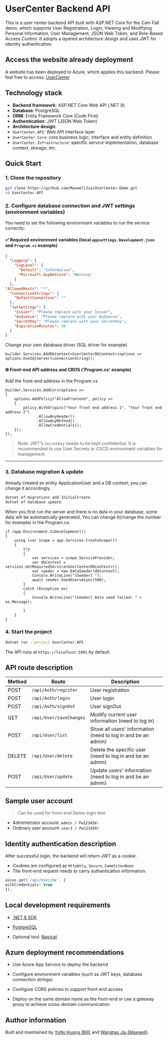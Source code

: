 # UserCenter Backend API

This is a user center backend API built with ASP.NET Core for the Cam Fall demo, which supports User Registration, Login, Viewing and Modifying Personal Information, User Management, JSON Web Token, and Role-Based Access Control. It adopts a layered architecture design and uses JWT for identity authentication.

## Access the website already deployment

A website has been deployed to Azure, which applies this backend. Please feel free to access: [UserCenter](https://thankful-smoke-011c73b00.1.azurestaticapps.net)

## Technology stack

- **Backend framework**: ASP.NET Core Web API (.NET 8)
- **Database**: PostgreSQL
- **ORM**: Entity Framework Core (Code First)
- **Authentication**: JWT (JSON Web Token)
- **Architecture design**:
- `UserCenter.API`: Web API interface layer
- `UserCenter.Core`: core business logic, interface and entity definition
- `UserCenter.Infrastructure`: specific service implementation, database context, storage, etc.

## Quick Start

### 1. Clone the repository

```bash
git clone https://github.com/MaxwellJia/UserCenter-Demo.git
cd UserCenter.API
```

### 2. Configure database connection and JWT settings (environment variables)

You need to set the following environment variables to run the service correctly:

#### ✅ Required environment variables (local `appsettings.Development.json` and `Program.cs` example)

```json
{
  "Logging": {
    "LogLevel": {
      "Default": "Information",
      "Microsoft.AspNetCore": "Warning"
    }
  },
"AllowedHosts": "*",
  "ConnectionStrings": {
    "DefaultConnection": ""
  },
  "JwtSettings": {
    "Issuer": "Please replace with your Issuer",
    "Audience": "Please replace with your Audience",
    "SecretKey": "Please replace with your SecretKey",
    "ExpirationMinutes": 30
  }
}
```

Change your own database driver (SQL driver for example)

```
builder.Services.AddDbContext<UserCenterDbContext>(options => options.UseSqlServer(connectionString));
```

#### 🌐 Front-end API address and CROS ('Program.cs' example)

Add the front-end address in the Program.cs

```env
builder.Services.AddCors(options =>
{
    options.AddPolicy("AllowFrontend", policy =>
    {
        policy.WithOrigins("Your front end address 1", "Your front end address 2")
              .AllowAnyHeader()
              .AllowAnyMethod()
              .AllowCredentials();
    });
});
```

> Note: JWT's `SecretKey` needs to be kept confidential. It is recommended to use User Secrets or CI/CD environment variables for management.

---

### 3. Database migration & update

Already created an entity ApplicationUser and a DB context; you can change it accordingly.

```bash
dotnet ef migrations add InitialCreate
dotnet ef database update
```

When you first run the server and there is no data in your database, some data will be automatically generated. You can change it(change the number for example) in the Program.cs:

```
if (app.Environment.IsDevelopment())
{
    using (var scope = app.Services.CreateScope())
    {
        try
        {
            var services = scope.ServiceProvider;
            var dbContext = services.GetRequiredService<UserCenterDbContext>();
            var seeder = new DataSeeder(dbContext);
            Console.WriteLine("[Seeder] ");
            await seeder.SeedUsersAsync(500); 
        }
        catch (Exception ex)
        {
            Console.WriteLine("[Seeder] Data seed failed: " + ex.Message);

        }
    }
}
```

### 4. Start the project

```bash
dotnet run --project UserCenter.API
```

The API runs at `https://localhost:5001` by default.


## API route description

| Method | Route | Description |
|------|-------------------------|------------------------|
| POST | `/api/Auth/register` | User registration |
| POST | `/api/Auth/login` | User login |
| POST | `/api/Auth/signOut` | User signOut |
| GET | `/api/User/saveChanges` | Modify current user information (need to log in) |
| POST | `/api/User/list` | Show all users' information (need to log in and be an admin) |
| DELETE | `/api/User/delete` | Delete the specific user (need to log in and be an admin) |
| POST | `/api/User/update` | Update users' information (need to log in and be an admin) |

## Sample user account

> Can be used for front-end Demo login test:

- Administrator account: `admin / Pw123456!`
- Ordinary user account: `user1 / Pw123456!`

## Identity authentication description

After successful login, the backend will return JWT as a cookie:

- Cookies are configured as `HttpOnly`, `Secure`, `SameSite=None`
- The front-end request needs to carry authentication information:

```ts
axios.get('/api/User/me', {
withCredentials: true
});
```

## Local development requirements

- [.NET 8 SDK](https://dotnet.microsoft.com/download)

- [PostgreSQL](https://www.postgresql.org/)

- Optional tool: [Navicat](https://www.navicat.com/en/)

## Azure deployment recommendations

- Use Azure App Service to deploy the backend

- Configure environment variables (such as JWT keys, database connection strings)

- Configure CORS policies to support front-end access

- Deploy on the same domain name as the front-end or use a gateway proxy to achieve cross-domain communication

## Author information

Built and maintained by [Yufei Huang (Bill)](https://www.linkedin.com/in/yufei-huang-18582426a) and [Wangtao Jia (Maxwell)](https://www.linkedin.com/in/maxwelljia/).
